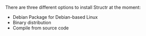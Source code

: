 There are three different options to install Structr at the moment:

- Debian Package for Debian-based Linux
- Binary distribution
- Compile from source code
